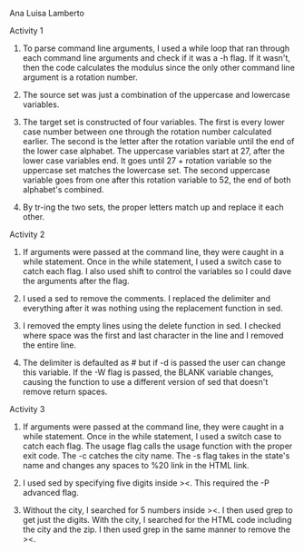 Ana Luisa Lamberto

Activity 1

1) To parse command line arguments, I used a while loop that ran through each command line arguments
and check if it was a -h flag. If it wasn't, then the code calculates the modulus since the only other command line argument is a rotation number.

2) The source set was just a combination of the uppercase and lowercase variables.

3) The target set is constructed of four variables. The first is every lower case number between one through the rotation number calculated earlier. The second is the letter after the rotation variable until the end of the lower case alphabet. The uppercase variables start at 27, after the lower case variables end. It goes until 27 + rotation variable so the uppercase set matches the lowercase set. The second uppercase variable goes from one after this rotation variable to 52, the end of both alphabet's combined.

4) By tr-ing the two sets, the proper letters match up and replace it each other.

Activity 2

1) If arguments were passed at the command line, they were caught in a while statement. Once in the while statement, I used a switch case to catch each flag. I also used shift to control the variables so I could dave the arguments after the flag.

2) I used a sed to remove the comments. I replaced the delimiter and everything after it was nothing using the replacement function in sed.

3) I removed the empty lines using the delete function in sed. I checked where space was the first and last character in the line and I removed the entire line.

4) The delimiter is defaulted as # but if -d is passed the user can change this variable. If the -W flag is passed, the BLANK variable changes, causing the function to use a different version of sed that doesn't remove return spaces.

Activity 3

1) If arguments were passed at the command line, they were caught in a while statement. Once in the while statement, I used a switch case to catch each flag. The usage flag calls the usage function with the proper exit code. The -c catches the city name. The -s flag takes in the state's name and changes any spaces to %20 link in the HTML link.

2) I used sed by specifying five digits inside ><. This required the -P advanced flag.

3) Without the city, I searched for 5 numbers inside ><. I then used grep to get just the digits. With the city, I searched for the HTML code including the city and the zip. I then used grep in the same manner to remove the ><.

